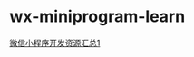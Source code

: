 # wx-miniprogram-learn

[微信小程序开发资源汇总1](https://github.com/dreamzoy/wx-miniprogram/blob/master/justjavac_awesome-wechat-weapp.md)
